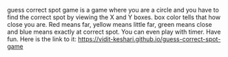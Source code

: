 guess correct spot game is a game where you are a circle and you have to find the correct spot by viewing the X and Y boxes. box color tells that how close you are. Red means far, yellow means little far, green means close and blue means exactly at correct spot. You can even play with timer. Have fun.
Here is the link to it: https://vidit-keshari.github.io/guess-correct-spot-game
